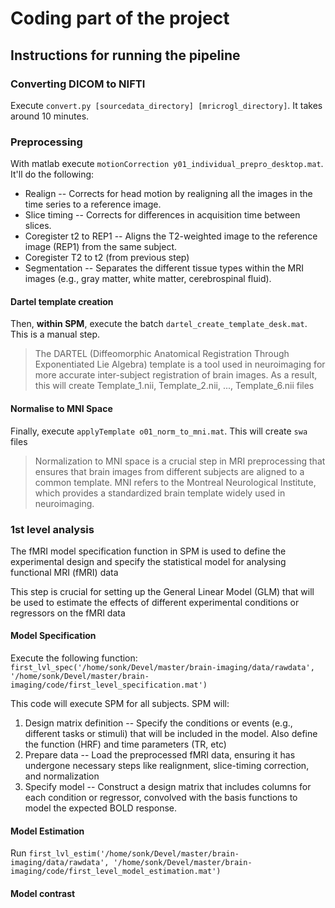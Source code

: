 # Coding part of the project

## Instructions for running the pipeline

### Converting DICOM to NIFTI

Execute `convert.py [sourcedata_directory] [mricrogl_directory]`. It takes around 10 minutes.

### Preprocessing

With matlab execute `motionCorrection y01_individual_prepro_desktop.mat`. It'll do the following:

* Realign -- Corrects for head motion by realigning all the images in the time series to a reference image.
* Slice timing -- Corrects for differences in acquisition time between slices.
* Coregister t2 to REP1 -- Aligns the T2-weighted image to the reference image (REP1) from the same subject.
* Coregister T2 to t2 (from previous step)
* Segmentation -- Separates the different tissue types within the MRI images (e.g., gray matter, white matter, cerebrospinal fluid).

#### Dartel template creation

Then, **within SPM**, execute the batch `dartel_create_template_desk.mat`. This is a manual step.

> The DARTEL (Diffeomorphic Anatomical Registration Through Exponentiated Lie Algebra) template is a tool used in neuroimaging for more accurate inter-subject registration of brain images. As a result, this will create Template_1.nii, Template_2.nii, ..., Template_6.nii files

#### Normalise to MNI Space

Finally, execute `applyTemplate o01_norm_to_mni.mat`. This will create `swa` files

> Normalization to MNI space is a crucial step in MRI preprocessing that ensures that brain images from different subjects are aligned to a common template. MNI refers to the Montreal Neurological Institute, which provides a standardized brain template widely used in neuroimaging.

### 1st level analysis

The fMRI model specification function in SPM is used to define the experimental design and specify the statistical model for analysing functional MRI (fMRI) data

This step is crucial for setting up the General Linear Model (GLM) that will be used to estimate the effects of different experimental conditions or regressors on the fMRI data

#### Model Specification

Execute the following function: `first_lvl_spec('/home/sonk/Devel/master/brain-imaging/data/rawdata', '/home/sonk/Devel/master/brain-imaging/code/first_level_specification.mat')`

This code will execute SPM for all subjects. SPM will:

1. Design matrix definition -- Specify the conditions or events (e.g., different tasks or stimuli) that will be included in the model. Also define the function (HRF) and time parameters (TR, etc)
2. Prepare data -- Load the preprocessed fMRI data, ensuring it has undergone necessary steps like realignment, slice-timing correction, and normalization
3. Specify model -- Construct a design matrix that includes columns for each condition or regressor, convolved with the basis functions to model the expected BOLD response.


#### Model Estimation

Run `first_lvl_estim('/home/sonk/Devel/master/brain-imaging/data/rawdata', '/home/sonk/Devel/master/brain-imaging/code/first_level_model_estimation.mat')`

#### Model contrast
